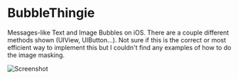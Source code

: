 BubbleThingie
=============

Messages-like Text and Image Bubbles on iOS. There are a couple different methods shown (UIView, UIButton...). Not sure if this is the correct or most efficient way to implement this but I couldn't find any examples of how to do the image masking.

![Screenshot](https://raw.github.com/tkirby/BubbleThingie/master/doc/screenshot.png "Bubbles!")




